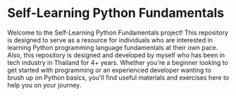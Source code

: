 # Self-Learning Python Fundamentals

Welcome to the Self-Learning Python Fundamentals project! 
This repository is designed to serve as a resource for individuals who are interested in learning Python programming language fundamentals at their own pace. Also, this repository is designed and developed by myself who has been in tech industry in Thailand for 4+ years.
Whether you're a beginner looking to get started with programming or an experienced developer wanting to brush up on Python basics, you'll find useful materials and exercises here to help you on your journey.

